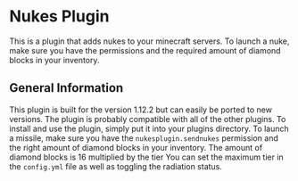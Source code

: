 # Nukes Plugin
This is a plugin that adds nukes to your minecraft servers.
To launch a nuke, make sure you have the permissions and the required amount of diamond blocks in your inventory.

## General Information
This plugin is built for the version 1.12.2 but can easily be ported to new versions. The plugin is probably compatible with all of the other plugins.
To install and use the plugin, simply put it into your plugins directory. To launch a missile, make sure you have the `nukesplugin.sendnukes` permission and the right amount of diamond blocks in your inventory. The amount of diamond blocks is 16 multiplied by the tier You can set the maximum tier in the `config.yml` file as well as toggling the radiation status.
